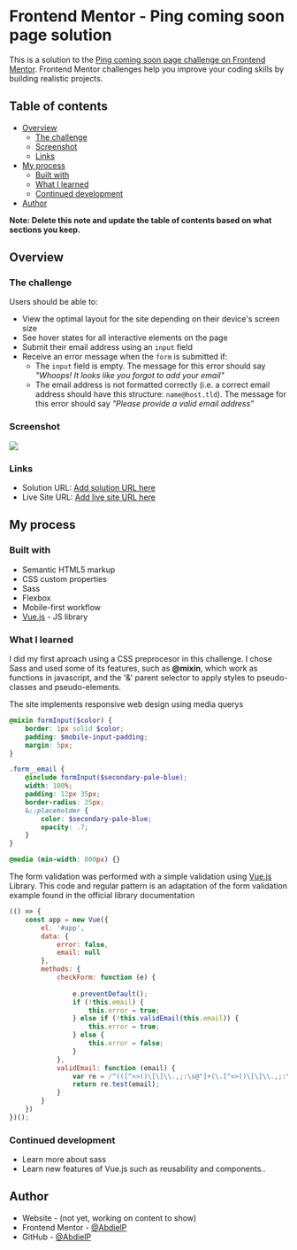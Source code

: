# Frontend Mentor - Ping coming soon page solution

This is a solution to the [Ping coming soon page challenge on Frontend Mentor](https://www.frontendmentor.io/challenges/ping-single-column-coming-soon-page-5cadd051fec04111f7b848da). Frontend Mentor challenges help you improve your coding skills by building realistic projects. 

## Table of contents

- [Overview](#overview)
  - [The challenge](#the-challenge)
  - [Screenshot](#screenshot)
  - [Links](#links)
- [My process](#my-process)
  - [Built with](#built-with)
  - [What I learned](#what-i-learned)
  - [Continued development](#continued-development)
- [Author](#author)

**Note: Delete this note and update the table of contents based on what sections you keep.**

## Overview

### The challenge

Users should be able to:

- View the optimal layout for the site depending on their device's screen size
- See hover states for all interactive elements on the page
- Submit their email address using an `input` field
- Receive an error message when the `form` is submitted if:
	- The `input` field is empty. The message for this error should say *"Whoops! It looks like you forgot to add your email"*
	- The email address is not formatted correctly (i.e. a correct email address should have this structure: `name@host.tld`). The message for this error should say *"Please provide a valid email address"*

### Screenshot

![](./screenshot.jpg)

### Links

- Solution URL: [Add solution URL here](https://your-solution-url.com)
- Live Site URL: [Add live site URL here](https://your-live-site-url.com)

## My process

### Built with

- Semantic HTML5 markup
- CSS custom properties
- Sass
- Flexbox
- Mobile-first workflow
- [Vue.js](https://vuejs.org/) - JS library

### What I learned

I did my first aproach using a CSS preprocesor in this challenge. I chose Sass and used some of its features, such as **@mixin**, which work as functions in javascript, and the '&' parent selector to apply styles to pseudo-classes and pseudo-elements.

The site implements responsive web design using media querys 

```scss
@mixin formInput($color) {
    border: 1px solid $color;
    padding: $mobile-input-padding;
    margin: 5px;
}

.form__email {
    @include formInput($secondary-pale-blue);
    width: 100%;
    padding: 12px 35px;
    border-radius: 25px;
    &::placeholder {
        color: $secondary-pale-blue;
        opacity: .7;
    }
}

@media (min-width: 800px) {}
```
The form validation was performed with a simple validation using [Vue.js](https://vuejs.org/) Library.
This code and regular pattern is an adaptation of the form validation example found in the official library documentation

```js
(() => {
    const app = new Vue({
        el: '#app',
        data: {
            error: false,
            email: null
        },
        methods: {
            checkForm: function (e) {
                
                e.preventDefault();
                if (!this.email) {
                    this.error = true;
                } else if (!this.validEmail(this.email)) {
                    this.error = true;
                } else {
                    this.error = false;
                }
            },
            validEmail: function (email) {
                var re = /^(([^<>()\[\]\\.,;:\s@"]+(\.[^<>()\[\]\\.,;:\s@"]+)*)|(".+"))@((\[[0-9]{1,3}\.[0-9]{1,3}\.[0-9]{1,3}\.[0-9]{1,3}\])|(([a-zA-Z\-0-9]+\.)+[a-zA-Z]{2,}))$/;
                return re.test(email);
            }
        }
    })
})();
```

### Continued development

- Learn more about sass
- Learn new features of Vue.js such as reusability and components..

## Author

- Website - (not yet, working on content to show)
- Frontend Mentor - [@AbdielP](https://www.frontendmentor.io/profile/AbdielP)
- GitHub - [@AbdielP](https://github.com/AbdielP)
